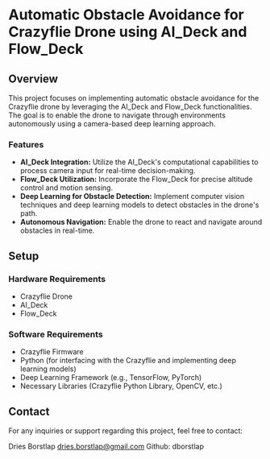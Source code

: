 # Automatic Obstacle Avoidance for Crazyflie Drone using AI_Deck and Flow_Deck

## Overview

This project focuses on implementing automatic obstacle avoidance for the Crazyflie drone by leveraging the AI_Deck and Flow_Deck functionalities. The goal is to enable the drone to navigate through environments autonomously using a camera-based deep learning approach.

### Features

- **AI_Deck Integration:** Utilize the AI_Deck's computational capabilities to process camera input for real-time decision-making.
- **Flow_Deck Utilization:** Incorporate the Flow_Deck for precise altitude control and motion sensing.
- **Deep Learning for Obstacle Detection:** Implement computer vision techniques and deep learning models to detect obstacles in the drone's path.
- **Autonomous Navigation:** Enable the drone to react and navigate around obstacles in real-time.

## Setup

### Hardware Requirements

- Crazyflie Drone
- AI_Deck
- Flow_Deck

### Software Requirements

- Crazyflie Firmware
- Python (for interfacing with the Crazyflie and implementing deep learning models)
- Deep Learning Framework (e.g., TensorFlow, PyTorch)
- Necessary Libraries (Crazyflie Python Library, OpenCV, etc.)



## Contact

For any inquiries or support regarding this project, feel free to contact:

Dries Borstlap
dries.borstlap@gmail.com
Github: dborstlap
